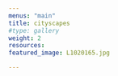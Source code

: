 ```yaml
---
menus: "main"
title: cityscapes
#type: gallery
weight: 2
resources:
featured_image: L1020165.jpg

---
```

